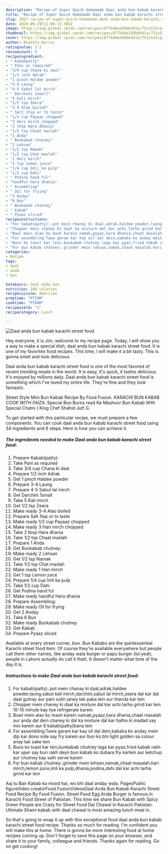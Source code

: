 ```yaml
---
description: "Recipe of Super Quick Homemade Daal anda bun kabab karachi street food"
title: "Recipe of Super Quick Homemade Daal anda bun kabab karachi street food"
slug: 3927-recipe-of-super-quick-homemade-daal-anda-bun-kabab-karachi-street-food
date: 2020-09-29T11:08:13.585Z
image: https://img-global.cpcdn.com/recipes/677b40a269b6dd1a/751x532cq70/daal-anda-bun-kabab-karachi-street-food-recipe-main-photo.jpg
thumbnail: https://img-global.cpcdn.com/recipes/677b40a269b6dd1a/751x532cq70/daal-anda-bun-kabab-karachi-street-food-recipe-main-photo.jpg
cover: https://img-global.cpcdn.com/recipes/677b40a269b6dd1a/751x532cq70/daal-anda-bun-kabab-karachi-street-food-recipe-main-photo.jpg
author: Rosetta Harris
ratingvalue: 3.2
reviewcount: 8
recipeingredient:
- " Kababpatty"
- " Pani as required"
- "3/4 cup Chana ki daal"
- "1/2 inch Adrak"
- "1 pinch Haldee powder"
- "3-4 Laung"
- "4-5 Sabut lal mirch"
- " Darchini 1small"
- "5 Kali mirch"
- "1/2 tsp Zeera"
- "3-4 Alao boiled"
- " Salt 1tsp or to taste"
- "1/2 cup Payaaz chopped"
- "3 Hari mirch chopped"
- "2 tbsp Hara dhania"
- "1/2 tsp Chaat maslah"
- "1 Anda"
- " Bunkabab chutney"
- "2 Lehsan"
- "1/2 tsp Namak"
- "1/2 tsp Chat maslah"
- "1 Hari mirch"
- "1 tsp Lemon juice"
- "1/4 cup Imli ka pulp"
- "1/2 cup Dahi"
- " Podina hand ful"
- "handful Hara dhania"
- " Assembling"
- " Oil for frying"
- "2 Anday"
- "6 Bun"
- " Bunkabab chutney"
- " Kabab"
- " Pyaaz sliced"
recipeinstructions:
- "For kabab(patty):.pot mein chanay ki daal,adrak,haldee powder,laung,sabut kali mirch,darchini,sabut lal mirch,zeera dal kar dal daal gulnay aur pani sukh janey tak paka lein aur thanda kar lein"
- "Chopper mein chaney ki daal ka mixture dal kar achi tarha grind kar lein 10-15 minute kay liye refrigerate karein"
- "Bowl mein alao ko mash karein namak,pyaaz,hara dhania,chaat masalah aur anda dal dein chaney ki dal ka mixture dal kar hatho ki madad say mix karein aur 6 kabab(patty)bana lein"
- "For assembling:Tawa garam kar kay oil dal dein,kababa ko anday mein dip kar dono side say fry karein aur bun ko bhi light golden sa colour anay tak sake lein"
- "Buns ko toast kar lein,bunkabab chutney laga kar pyaz,fried kabab rakh kar uper say bun rakh deyn bun kabab ko dubara fry karlein aur ketchup aur chutney kay sath serve karein"
- "For bun kabab chutney:.grinder mein lehsan,namak,chaat masalah,hari mirch,lemon juice,imli ka pulp,dhania,podina,dahi dal kar achi tarha grind kar lein"
categories:
- Recipe
tags:
- daal
- anda
- bun

katakunci: daal anda bun 
nutrition: 248 calories
recipecuisine: American
preptime: "PT29M"
cooktime: "PT60M"
recipeyield: "1"
recipecategory: Lunch

---
```



![Daal anda bun kabab karachi street food](https://img-global.cpcdn.com/recipes/677b40a269b6dd1a/751x532cq70/daal-anda-bun-kabab-karachi-street-food-recipe-main-photo.jpg)

Hey everyone, it is Jim, welcome to my recipe page. Today, I will show you a way to make a special dish, daal anda bun kabab karachi street food. It is one of my favorites food recipes. This time, I will make it a bit tasty. This is gonna smell and look delicious.

Daal anda bun kabab karachi street food is one of the most favored of recent trending meals in the world. It is easy, it's quick, it tastes delicious. It's enjoyed by millions daily. Daal anda bun kabab karachi street food is something which I've loved my entire life. They're fine and they look fantastic.

Street Style Mini Bun Kabab Recipe By Food Fusion. KARACHI BUN KABAB *COOK WITH FAIZA*. Special Bun Burns read Ke Mashoor Bun Kabab With Special Chatni ( King Chef Shahid Jutt G.


To get started with this particular recipe, we must prepare a few components. You can cook daal anda bun kabab karachi street food using 34 ingredients and 6 steps. Here is how you can achieve it.

<!--inarticleads1-->

##### The ingredients needed to make Daal anda bun kabab karachi street food:

1. Prepare  Kabab(patty):
1. Take  Pani as required
1. Take 3/4 cup Chana ki daal
1. Prepare 1/2 inch Adrak
1. Get 1 pinch Haldee powder
1. Prepare 3-4 Laung
1. Prepare 4-5 Sabut lal mirch
1. Get  Darchini 1small
1. Take 5 Kali mirch
1. Get 1/2 tsp Zeera
1. Make ready 3-4 Alao boiled
1. Prepare  Salt 1tsp or to taste
1. Make ready 1/2 cup Payaaz chopped
1. Make ready 3 Hari mirch chopped
1. Take 2 tbsp Hara dhania
1. Take 1/2 tsp Chaat maslah
1. Prepare 1 Anda
1. Get  Bunkabab chutney:
1. Make ready 2 Lehsan
1. Get 1/2 tsp Namak
1. Take 1/2 tsp Chat maslah
1. Make ready 1 Hari mirch
1. Get 1 tsp Lemon juice
1. Prepare 1/4 cup Imli ka pulp
1. Take 1/2 cup Dahi
1. Get  Podina hand ful
1. Make ready handful Hara dhania
1. Prepare  Assembling:
1. Make ready  Oil for frying
1. Get 2 Anday
1. Take 6 Bun
1. Make ready  Bunkabab chutney
1. Get  Kabab
1. Prepare  Pyaaz sliced


Available at every street corner, bun. Bun Kababs are the quintessential Karachi street food item. Of course they&#39;re available everywhere but people call them other names, like anday wala burger or papu burger (lol yeah, people in Lahore actually do call it that). It doesn&#39;t matter what time of the day it is. 

<!--inarticleads2-->

##### Instructions to make Daal anda bun kabab karachi street food:

1. For kabab(patty):.pot mein chanay ki daal,adrak,haldee powder,laung,sabut kali mirch,darchini,sabut lal mirch,zeera dal kar dal daal gulnay aur pani sukh janey tak paka lein aur thanda kar lein
1. Chopper mein chaney ki daal ka mixture dal kar achi tarha grind kar lein 10-15 minute kay liye refrigerate karein
1. Bowl mein alao ko mash karein namak,pyaaz,hara dhania,chaat masalah aur anda dal dein chaney ki dal ka mixture dal kar hatho ki madad say mix karein aur 6 kabab(patty)bana lein
1. For assembling:Tawa garam kar kay oil dal dein,kababa ko anday mein dip kar dono side say fry karein aur bun ko bhi light golden sa colour anay tak sake lein
1. Buns ko toast kar lein,bunkabab chutney laga kar pyaz,fried kabab rakh kar uper say bun rakh deyn bun kabab ko dubara fry karlein aur ketchup aur chutney kay sath serve karein
1. For bun kabab chutney:.grinder mein lehsan,namak,chaat masalah,hari mirch,lemon juice,imli ka pulp,dhania,podina,dahi dal kar achi tarha grind kar lein


Aaj tu Ban Kabab ka mood hai, wo bhi daal anday wala. PagesPublic figureVideo creatorFood FusionVideosDaal Anda Bun Kabab Karachi Street Food Recipe By Food Fusion. Street Food Egg Anda Burger is famous in Karachi Food Street of Pakistan. This time we share Bun Kabab with Spicy Green People are Crazy for Street Food Dal Chawal in Karachi Pakistan. Ultimate Shami kabab with daal chawal is most amazing lunch meal in. 

So that's going to wrap it up with this exceptional food daal anda bun kabab karachi street food recipe. Thanks so much for reading. I'm confident you will make this at home. There is gonna be more interesting food at home recipes coming up. Don't forget to save this page on your browser, and share it to your family, colleague and friends. Thanks again for reading. Go on get cooking!
